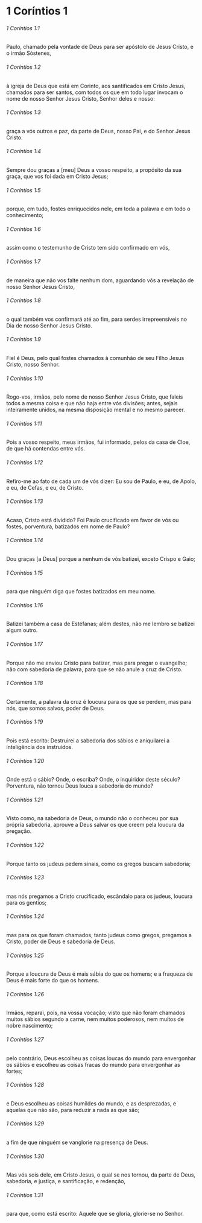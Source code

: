 # 1 Coríntios 1

###### 1 Coríntios 1:1

Paulo, chamado pela vontade de Deus para ser apóstolo de Jesus Cristo, e o irmão Sóstenes,

###### 1 Coríntios 1:2

à igreja de Deus que está em Corinto, aos santificados em Cristo Jesus, chamados para ser santos, com todos os que em todo lugar invocam o nome de nosso Senhor Jesus Cristo, Senhor deles e nosso:

###### 1 Coríntios 1:3

graça a vós outros e paz, da parte de Deus, nosso Pai, e do Senhor Jesus Cristo.

###### 1 Coríntios 1:4

Sempre dou graças a [meu] Deus a vosso respeito, a propósito da sua graça, que vos foi dada em Cristo Jesus;

###### 1 Coríntios 1:5

porque, em tudo, fostes enriquecidos nele, em toda a palavra e em todo o conhecimento;

###### 1 Coríntios 1:6

assim como o testemunho de Cristo tem sido confirmado em vós,

###### 1 Coríntios 1:7

de maneira que não vos falte nenhum dom, aguardando vós a revelação de nosso Senhor Jesus Cristo,

###### 1 Coríntios 1:8

o qual também vos confirmará até ao fim, para serdes irrepreensíveis no Dia de nosso Senhor Jesus Cristo.

###### 1 Coríntios 1:9

Fiel é Deus, pelo qual fostes chamados à comunhão de seu Filho Jesus Cristo, nosso Senhor.

###### 1 Coríntios 1:10

Rogo-vos, irmãos, pelo nome de nosso Senhor Jesus Cristo, que faleis todos a mesma coisa e que não haja entre vós divisões; antes, sejais inteiramente unidos, na mesma disposição mental e no mesmo parecer.

###### 1 Coríntios 1:11

Pois a vosso respeito, meus irmãos, fui informado, pelos da casa de Cloe, de que há contendas entre vós.

###### 1 Coríntios 1:12

Refiro-me ao fato de cada um de vós dizer: Eu sou de Paulo, e eu, de Apolo, e eu, de Cefas, e eu, de Cristo.

###### 1 Coríntios 1:13

Acaso, Cristo está dividido? Foi Paulo crucificado em favor de vós ou fostes, porventura, batizados em nome de Paulo?

###### 1 Coríntios 1:14

Dou graças [a Deus] porque a nenhum de vós batizei, exceto Crispo e Gaio;

###### 1 Coríntios 1:15

para que ninguém diga que fostes batizados em meu nome.

###### 1 Coríntios 1:16

Batizei também a casa de Estéfanas; além destes, não me lembro se batizei algum outro.

###### 1 Coríntios 1:17

Porque não me enviou Cristo para batizar, mas para pregar o evangelho; não com sabedoria de palavra, para que se não anule a cruz de Cristo.

###### 1 Coríntios 1:18

Certamente, a palavra da cruz é loucura para os que se perdem, mas para nós, que somos salvos, poder de Deus.

###### 1 Coríntios 1:19

Pois está escrito: Destruirei a sabedoria dos sábios e aniquilarei a inteligência dos instruídos.

###### 1 Coríntios 1:20

Onde está o sábio? Onde, o escriba? Onde, o inquiridor deste século? Porventura, não tornou Deus louca a sabedoria do mundo?

###### 1 Coríntios 1:21

Visto como, na sabedoria de Deus, o mundo não o conheceu por sua própria sabedoria, aprouve a Deus salvar os que creem pela loucura da pregação.

###### 1 Coríntios 1:22

Porque tanto os judeus pedem sinais, como os gregos buscam sabedoria;

###### 1 Coríntios 1:23

mas nós pregamos a Cristo crucificado, escândalo para os judeus, loucura para os gentios;

###### 1 Coríntios 1:24

mas para os que foram chamados, tanto judeus como gregos, pregamos a Cristo, poder de Deus e sabedoria de Deus.

###### 1 Coríntios 1:25

Porque a loucura de Deus é mais sábia do que os homens; e a fraqueza de Deus é mais forte do que os homens.

###### 1 Coríntios 1:26

Irmãos, reparai, pois, na vossa vocação; visto que não foram chamados muitos sábios segundo a carne, nem muitos poderosos, nem muitos de nobre nascimento;

###### 1 Coríntios 1:27

pelo contrário, Deus escolheu as coisas loucas do mundo para envergonhar os sábios e escolheu as coisas fracas do mundo para envergonhar as fortes;

###### 1 Coríntios 1:28

e Deus escolheu as coisas humildes do mundo, e as desprezadas, e aquelas que não são, para reduzir a nada as que são;

###### 1 Coríntios 1:29

a fim de que ninguém se vanglorie na presença de Deus.

###### 1 Coríntios 1:30

Mas vós sois dele, em Cristo Jesus, o qual se nos tornou, da parte de Deus, sabedoria, e justiça, e santificação, e redenção,

###### 1 Coríntios 1:31

para que, como está escrito: Aquele que se gloria, glorie-se no Senhor.

